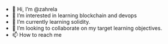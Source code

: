 - 👋 Hi, I’m @zahrela
- 👀 I’m interested in learning blockchain and devops
- 🌱 I’m currently learning solidity.
- 💞️ I’m looking to collaborate on my target learning objectives.
- 📫 How to reach me

<!---
zahrela/zahrela is a ✨ special ✨ repository because its `README.md` (this file) appears on your GitHub profile.
You can click the Preview link to take a look at your changes.
--->
